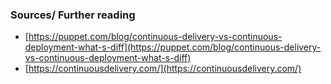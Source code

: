 ### Sources/ Further reading
- [https://puppet.com/blog/continuous-delivery-vs-continuous-deployment-what-s-diff](https://puppet.com/blog/continuous-delivery-vs-continuous-deployment-what-s-diff)
- [https://continuousdelivery.com/](https://continuousdelivery.com/)
